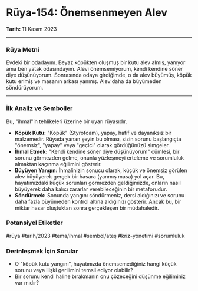 # Rüya-154: Önemsenmeyen Alev
**Tarih:** 11 Kasım 2023

---
### Rüya Metni

Evdeki bir odadayım. Beyaz köpükten oluşmuş bir kutu alev almış, yanıyor ama ben yatak odasındayım. Alevi önemsemiyorum, kendi kendine söner diye düşünüyorum. Sonrasında odaya girdiğimde, o da alev büyümüş, köpük kutu erimiş ve masanın arkası yanmış. Alev daha da büyümeden söndürüyorum.

---
### İlk Analiz ve Semboller

Bu, "ihmal"in tehlikeleri üzerine bir uyarı rüyasıdır.

* **Köpük Kutu:** "Köpük" (Styrofoam), yapay, hafif ve dayanıksız bir malzemedir. Rüyada yanan şeyin bu olması, sizin sorunu başlangıçta "önemsiz", "yapay" veya "geçici" olarak gördüğünüzü simgeler.
* **İhmal Etmek:** "Kendi kendine söner diye düşünüyorum" cümlesi, bir sorunu görmezden gelme, onunla yüzleşmeyi erteleme ve sorumluluk almaktan kaçınma eğilimini gösterir.
* **Büyüyen Yangın:** İhmalinizin sonucu olarak, küçük ve önemsiz görülen alev büyüyerek gerçek bir hasara (yanmış masa) yol açar. Bu, hayatımızdaki küçük sorunları görmezden geldiğimizde, onların nasıl büyüyerek daha kalıcı zararlar verebileceğinin bir metaforudur.
* **Söndürmek:** Sonunda yangını söndürmeniz, dersi aldığınızı ve sorunu daha fazla büyümeden kontrol altına aldığınızı gösterir. Ancak bu, bir miktar hasar oluştuktan sonra gerçekleşen bir müdahaledir.

### Potansiyel Etiketler
#rüya #tarih/2023 #tema/ihmal #sembol/ateş #kriz-yönetimi #sorumluluk

### Derinleşmek İçin Sorular
* O "köpük kutu yangını", hayatınızda önemsemediğiniz hangi küçük sorunu veya ilişki gerilimini temsil ediyor olabilir?
* Bir sorunu kendi haline bırakmanın onu çözeceğini düşünme eğiliminiz var mıdır?
